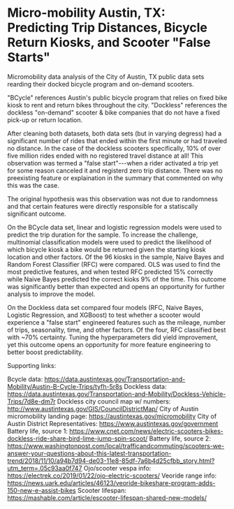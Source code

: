 # Micro-mobility Austin, TX: Predicting Trip Distances, Bicycle Return Kiosks, and Scooter "False Starts"
Micromobility data analysis of the City of Austin, TX public data sets rearding their docked bicycle program and on-demand scooters.

"BCycle" references Austin's public bicycle program that relies on fixed bike kiosk to rent and return bikes throughout the city.
"Dockless" references the dockless "on-demand" scooter & bike companies that do not have a fixed pick-up or return location.

After cleaning both datasets, both data sets (but in varying degress) had a significant number of rides that ended 
within the first minute or had traveled no distance. In the case of the dockless scooters specifically, 10% of over five million rides ended with no registered travel distance at all! This observation was termed a "false start"---when a rider activated a trip yet for some reason canceled it and registerd zero trip distance. There was no preexisting feature or explaination in the summary that commented on why this was the case.

The original hypothesis was this observation was not due to randomness and that certain features were directly responsible for a statiscally significant outcome. 

On the BCycle data set, linear and logistic regression models were used to predict the trip duration for the sample. To increase the challenge, multinomial classification models were used to predict the likelihood of which bicycle kiosk a bike would be returned given the starting kiosk location and other factors. Of the 96 kiosks in the sample, Naive Bayes and Random Forest Classifier (RFC) were compared. OLS was used to find the most predictive features, and when tested RFC predicted 15% correctly while Naive Bayes predicted the correct kioks 9% of the time. This outcome was significantly better than expected and opens an opportunity for further analysis to improve the model. 

On the Dockless data set compared four models (RFC, Naive Bayes, Logistic Regression, and XGBoost) to test whether a scooter would experience a "false start" engineered features such as the mileage, number of trips, seasonality, time, and other factors. Of the four, RFC classified best with ~70% certainty. Tuning the hyperparameters did yield improvement, yet this outcome opens an opportunity for more feature engineering to better boost predictability. 

Supporting links:

Bcycle data: https://data.austintexas.gov/Transportation-and-Mobility/Austin-B-Cycle-Trips/tyfh-5r8s
Dockless data: https://data.austintexas.gov/Transportation-and-Mobility/Dockless-Vehicle-Trips/7d8e-dm7r
Dockless city council map w/ numbers: http://www.austintexas.gov/GIS/CouncilDistrictMap/
City of Austin micromobility landing page: https://austintexas.gov/micromobility
City of Austin District Representatives: https://www.austintexas.gov/government
Battery life, source 1: https://www.cnet.com/news/electric-scooters-bikes-dockless-ride-share-bird-lime-jump-spin-scoot/
Battery life, source 2: https://www.washingtonpost.com/local/trafficandcommuting/scooters-we-answer-your-questions-about-this-latest-transportation-trend/2018/11/10/a94b7d94-de03-11e8-85df-7a6b4d25cfbb_story.html?utm_term=.05c93aa0f747
Ojo/scooter vespa info: https://electrek.co/2019/01/22/ojo-electric-scooters/
Veoride range info: https://news.uark.edu/articles/46123/veoride-bikeshare-program-adds-150-new-e-assist-bikes
Scooter lifespan: https://mashable.com/article/escooter-lifespan-shared-new-models/
